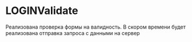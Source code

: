 # LOGINValidate
Реализована проверка формы на валидность. В скором времени будет реализована отправка запроса с данными на сервер
